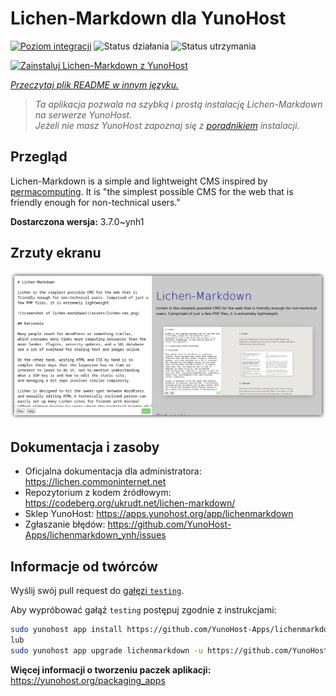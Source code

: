 <!--
To README zostało automatycznie wygenerowane przez <https://github.com/YunoHost/apps/tree/master/tools/readme_generator>
Nie powinno być ono edytowane ręcznie.
-->

# Lichen-Markdown dla YunoHost

[![Poziom integracji](https://apps.yunohost.org/badge/integration/lichenmarkdown)](https://ci-apps.yunohost.org/ci/apps/lichenmarkdown/)
![Status działania](https://apps.yunohost.org/badge/state/lichenmarkdown)
![Status utrzymania](https://apps.yunohost.org/badge/maintained/lichenmarkdown)

[![Zainstaluj Lichen-Markdown z YunoHost](https://install-app.yunohost.org/install-with-yunohost.svg)](https://install-app.yunohost.org/?app=lichenmarkdown)

*[Przeczytaj plik README w innym języku.](./ALL_README.md)*

> *Ta aplikacja pozwala na szybką i prostą instalację Lichen-Markdown na serwerze YunoHost.*  
> *Jeżeli nie masz YunoHost zapoznaj się z [poradnikiem](https://yunohost.org/install) instalacji.*

## Przegląd

Lichen-Markdown is a simple and lightweight CMS inspired by [permacomputing](https://permacomputing.net). It is "the simplest possible CMS for the web that is friendly enough for non-technical users."


**Dostarczona wersja:** 3.7.0~ynh1

## Zrzuty ekranu

![Zrzut ekranu z Lichen-Markdown](./doc/screenshots/lichen-markdown-cms-boxshadow4.png)

## Dokumentacja i zasoby

- Oficjalna dokumentacja dla administratora: <https://lichen.commoninternet.net>
- Repozytorium z kodem źródłowym: <https://codeberg.org/ukrudt.net/lichen-markdown/>
- Sklep YunoHost: <https://apps.yunohost.org/app/lichenmarkdown>
- Zgłaszanie błędów: <https://github.com/YunoHost-Apps/lichenmarkdown_ynh/issues>

## Informacje od twórców

Wyślij swój pull request do [gałęzi `testing`](https://github.com/YunoHost-Apps/lichenmarkdown_ynh/tree/testing).

Aby wypróbować gałąź `testing` postępuj zgodnie z instrukcjami:

```bash
sudo yunohost app install https://github.com/YunoHost-Apps/lichenmarkdown_ynh/tree/testing --debug
lub
sudo yunohost app upgrade lichenmarkdown -u https://github.com/YunoHost-Apps/lichenmarkdown_ynh/tree/testing --debug
```

**Więcej informacji o tworzeniu paczek aplikacji:** <https://yunohost.org/packaging_apps>
